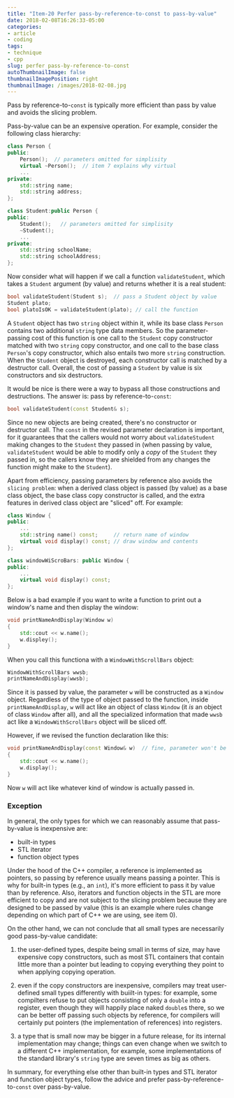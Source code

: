 ```yaml
---
title: "Item-20 Perfer pass-by-reference-to-const to pass-by-value"
date: 2018-02-08T16:26:33-05:00
categories:
- article
- coding
tags:
- technique
- cpp
slug: perfer pass-by-reference-to-const
autoThumbnailImage: false
thumbnailImagePosition: right
thumbnailImage: /images/2018-02-08.jpg
---
```


Pass by reference-to-`const` is typically more efficient than pass by value and avoids the slicing problem. 
<!--more-->

Pass-by-value can be an expensive operation. For example, consider the following class hierarchy:

```cpp
class Person {
public:
    Person();  // parameters omitted for simplisity
    virtual ~Person();  // item 7 explains why virtual
    ...
private:
    std::string name;
    std::string address;
};

class Student:public Person {
public:
    Student();   // parameters omitted for simplisity
    ~Student();
    ...
private:
    std::string schoolName;
    std::string schoolAddress;
};
```

Now consider what will happen if we call a function `validateStudent`, which takes a `Student` argument (by value) and returns whether it is a real student:

```cpp
bool validateStudent(Student s);  // pass a Student object by value
Student plato;
bool platoIsOK = validateStudent(plato); // call the function
```

A `Student` object has two `string` object within it, while its base class `Person` contains two additional `string` type data members. So the parameter-passing cost of this function is one call to the `Student` copy constructor matched with two `string` copy constructor, and one call to the base class `Person`'s copy constructor, which also entails two more `string` construction. When the `Student` object is destroyed, each constructor call is matched by a destructor call. Overall, the cost of passing a `Student` by value is six constructors and six destructors.

It would be nice is there were a way to bypass all those constructions and destructions. The answer is: pass by reference-to-`const`:

```cpp
bool validateStudent(const Student& s);
```

Since no new objects are being created, there's no constructor or destructor call. The `const` in the revised parameter declaration is important, for it guarantees that the callers would not worry about `validateStudent` making changes to the `Student` they passed in (when passing by value, `validateStudent` would be able to modify only a _copy_ of the `Student` they passed in, so the callers know they are shielded from any changes the function might make to the `Student`).

Apart from efficiency, passing parameters by reference also avoids the `slicing problem`: when a derived class object is passed (by value) as a base class object, the base class copy constructor is called, and the extra features in derived class object are "sliced" off. For example:

```cpp
class Window {
public:
    ...
    std::string name() const;     // return name of window
    virtual void display() const; // draw window and contents
};

class windowWiScroBars: public Window {
public:
    ...
    virtual void display() const;
};
```

Below is a bad example if you want to write a function to print out a window's name and then display the window:

```cpp
void printNameAndDisplay(Window w)
{
    std::cout << w.name();
    w.displey();
}
```

When you call this functiona with a `WindowWithScrollBars` object:

```cpp
WindowWithScrollBars wwsb;
printNameAndDisplay(wwsb);
```

Since it is passed by value, the parameter `w` will be constructed as a `Window` object. Regardless of the type of object passed to the function, inside `printNameAndDisplay`, `w` will act like an object of class `Window` (it *is* an object of class `Window` after all), and all the specialized information that made `wwsb` act like a `WindowWithScrollBars` object will be sliced off.

However, if we revised the function declaration like this:

```cpp
void printNameAndDisplay(const Window& w)  // fine, parameter won't be sliced
{
    std::cout << w.name();
    w.display();
}
```

Now `w` will act like whatever kind of window is actually passed in.

### Exception

In general, the only types for which we can reasonably assume that pass-by-value is inexpensive are:

* built-in types
* STL iterator 
* function object types

Under the hood of the C++ compiler, a reference is implemented as pointers, so passing by reference usually means passing a pointer. This is why for built-in types (e.g., an `int`), it's more efficient to pass it by value than by reference. Also, iterators and function objects in the STL are more efficient to copy and are not subject to the slicing problem because they are designed to be passed by value (this is an example where rules change depending on which part of C++ we are using, see item 0).

On the other hand, we can not conclude that all small types are necessarily good pass-by-value candidate:

1. the user-defined types, despite being small in terms of size, may have expensive copy constructors, such as most STL containers that contain little more than a pointer but leading to copying everything they point to when applying copying operation.

2. even if the copy constructors are inexpensive, compilers may treat user-defined small types differently with buiilt-in types: for example, some compilters refuse to put objects consisting of only a `double` into a register, even though they will happily place naked `double`s there, so we can be better off passing such objects by reference, for compilers will certainly put pointers (the implementation of references) into registers.

3. a type that is small now may be bigger in a future release, for its internal implementation may change; things can even change when we switch to a different C++ implementation, for example, some implementations of the standard library's `string` type are seven times as big as others.

In summary, for everything else other than built-in types and STL iterator and function object types, follow the advice and prefer pass-by-reference-to-`const` over pass-by-value.